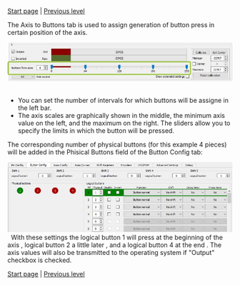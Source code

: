


[Start page](../README.md) | [Previous level](Buttons-connection.md)

The Axis to Buttons tab is used to assign generation of button press in certain position of the axis.

![](../images/A3.jpg)
 
* You can set the number of intervals for which buttons will be assigne in the left bar.
* The axis scales are graphically shown in the middle, the minimum axis value on the left, and the maximum on the right. The sliders allow you to specify the limits in which the button will be pressed.

The corresponding number of physical buttons (for this example 4 pieces) will be added in the Phisical Buttons field of the Button Config tab:

![](../images/A4.jpg)
 
With these settings the logical button 1 will press at the beginning of the axis , logical button 2 a little later , and a logical button 4 at the end . The axis values will also be transmitted to the operating system if "Output" checkbox is checked.



[Start page](../README.md) | [Previous level](Buttons-connection.md)

